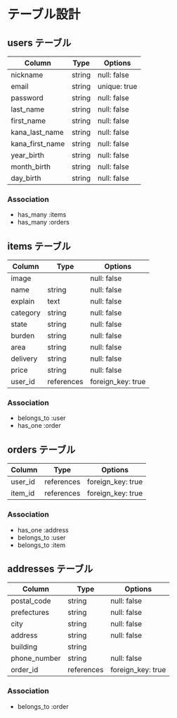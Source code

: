 # テーブル設計

## users テーブル

| Column   | Type   | Options     |
| -------- | ------ | ----------- |
| nickname | string | null: false |
| email    | string | unique: true |
| password | string | null: false |
| last_name | string | null: false |
| first_name | string | null: false |
| kana_last_name | string | null: false |
| kana_first_name | string | null: false |
| year_birth | string | null: false |
| month_birth | string | null: false |
| day_birth | string | null: false |

### Association
- has_many :items
- has_many :orders

## items テーブル

| Column | Type   | Options     |
| ------ | ------ | ----------- |
| image |         | null: false |
| name | string | null: false |
| explain | text | null: false |
| category | string | null: false |
| state | string | null: false |
| burden | string | null: false |
| area | string | null: false |
| delivery | string | null: false |
| price | string | null: false |
| user_id | references | foreign_key: true |

### Association
- belongs_to :user
- has_one :order

## orders テーブル

| Column  | Type       | Options    |
| ------- | ---------- | ---------- |
| user_id | references | foreign_key: true |
| item_id | references | foreign_key: true |

### Association
- has_one :address
- belongs_to :user
- belongs_to :item

## addresses テーブル

| Column  | Type       | Options    |
| ------- | ---------- | ---------- |
| postal_code | string | null: false |
| prefectures | string | null: false |
| city | string | null: false |
| address | string | null: false |
| building | string |               |
| phone_number | string | null: false |
| order_id | references | foreign_key: true |

### Association
- belongs_to :order
